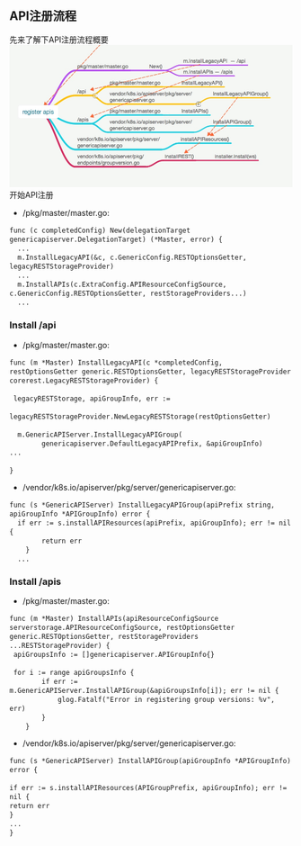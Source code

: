 ## API注册流程
先来了解下API注册流程概要
![API注册流程概要](/assets/apiserver-register-01.jpg)
开始API注册
* /pkg/master/master.go:
```
func (c completedConfig) New(delegationTarget genericapiserver.DelegationTarget) (*Master, error) { 
  ...
  m.InstallLegacyAPI(&c, c.GenericConfig.RESTOptionsGetter, legacyRESTStorageProvider)
  ...
  m.InstallAPIs(c.ExtraConfig.APIResourceConfigSource, c.GenericConfig.RESTOptionsGetter, restStorageProviders...)
  ...
```
### Install /api
* /pkg/master/master.go:

```
func (m *Master) InstallLegacyAPI(c *completedConfig, restOptionsGetter generic.RESTOptionsGetter, legacyRESTStorageProvider corerest.LegacyRESTStorageProvider) {

 legacyRESTStorage, apiGroupInfo, err := 		
       legacyRESTStorageProvider.NewLegacyRESTStorage(restOptionsGetter)

  m.GenericAPIServer.InstallLegacyAPIGroup(
        genericapiserver.DefaultLegacyAPIPrefix, &apiGroupInfo)
...

}
```
* /vendor/k8s.io/apiserver/pkg/server/genericapiserver.go:

```
func (s *GenericAPIServer) InstallLegacyAPIGroup(apiPrefix string, apiGroupInfo *APIGroupInfo) error {
  if err := s.installAPIResources(apiPrefix, apiGroupInfo); err != nil {
		return err
	}
  ...
```
### Install /apis
* /pkg/master/master.go:

```
func (m *Master) InstallAPIs(apiResourceConfigSource serverstorage.APIResourceConfigSource, restOptionsGetter generic.RESTOptionsGetter, restStorageProviders ...RESTStorageProvider) {
 apiGroupsInfo := []genericapiserver.APIGroupInfo{}

 for i := range apiGroupsInfo {
		if err := m.GenericAPIServer.InstallAPIGroup(&apiGroupsInfo[i]); err != nil {
			glog.Fatalf("Error in registering group versions: %v", err)
		}
	}
```
* /vendor/k8s.io/apiserver/pkg/server/genericapiserver.go:

```
func (s *GenericAPIServer) InstallAPIGroup(apiGroupInfo *APIGroupInfo) error {

if err := s.installAPIResources(APIGroupPrefix, apiGroupInfo); err != nil { 
return err
}
...
}

```